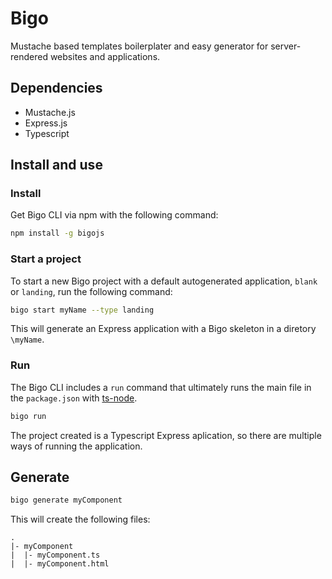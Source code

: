 # Bigo
Mustache based templates boilerplater and easy generator for server-rendered websites and applications.

## Dependencies
- Mustache.js
- Express.js
- Typescript

## Install and use
### Install
Get Bigo CLI via npm with the following command:
```bash
npm install -g bigojs
```

### Start a project
To start a new Bigo project with a default autogenerated application, `blank` or `landing`, run the following command:
```bash
bigo start myName --type landing
```

This will generate an Express application with a Bigo skeleton in a diretory `\myName`.

### Run
The Bigo CLI includes a `run` command that ultimately runs the main file in the `package.json` with [ts-node](https://www.npmjs.com/package/ts-node). 
```bash
bigo run
```
The project created is a Typescript Express aplication, so there are multiple ways of running the application.

## Generate
```bash
bigo generate myComponent
```
This will create the following files:
```
.
|- myComponent
|  |- myComponent.ts
|  |- myComponent.html
```